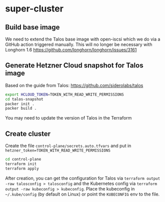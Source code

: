 # super-cluster

## Build base image

We need to extend the Talos base image with open-iscsi which we do via a GitHub action triggered manually. This will no longer be necessary with Longhorn 1.6 https://github.com/longhorn/longhorn/issues/3161

## Generate Hetzner Cloud snapshot for Talos image

Based on the guide from Talos: https://github.com/siderolabs/talos

```bash
export HCLOUD_TOKEN=TOKEN_WITH_READ_WRITE_PERMISSIONS
cd talos-snapshot
packer init .
packer build .
```

You may need to update the version of Talos in the Terraform

## Create cluster

Create the file `control-plane/secrets.auto.tfvars` and put in `hetzner_token=TOKEN_WITH_READ_WRITE_PERMISSIONS`

```bash
cd control-plane
terraform init
terraform apply
```

After creation, you can get the configuration for Talos via `terraform output -raw talosconfig > talosconfig` and the Kubernetes config via `terraform output -raw kubeconfig > kubeconfig`. Place the kubeconfig in `~/.kube/config` (by default on Linux) or point the `KUBECONFIG` env to the file.

